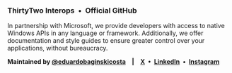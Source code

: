[url_microsoft]: https://www.microsoft.com/en-us/startups
[url_author]: https://github.com/eduardobaginskicosta

<!-- == == == -->

[social_instagram]: https://instagram.com/eduardobcosta7/
[social_linkedin]: https://linkedin.com/in/eduardobaginskicosta/
[social_twitter]: https://twitter.com/eduardobcosta7/

<!-- == == == -->

### ThirtyTwo Interops&ensp;•&ensp;Official GitHub

In partnership with Microsoft, we provide developers with access to native Windows APIs
in any language or framework. Additionally, we offer documentation and style guides to
ensure greater control over your applications, without bureaucracy.

**Maintained by [@eduardobaginskicosta][url_author]&emsp;|&emsp;[X][social_twitter]&ensp;•&ensp;[LinkedIn][social_linkedin]&ensp;•&ensp;[Instagram][social_instagram]**
